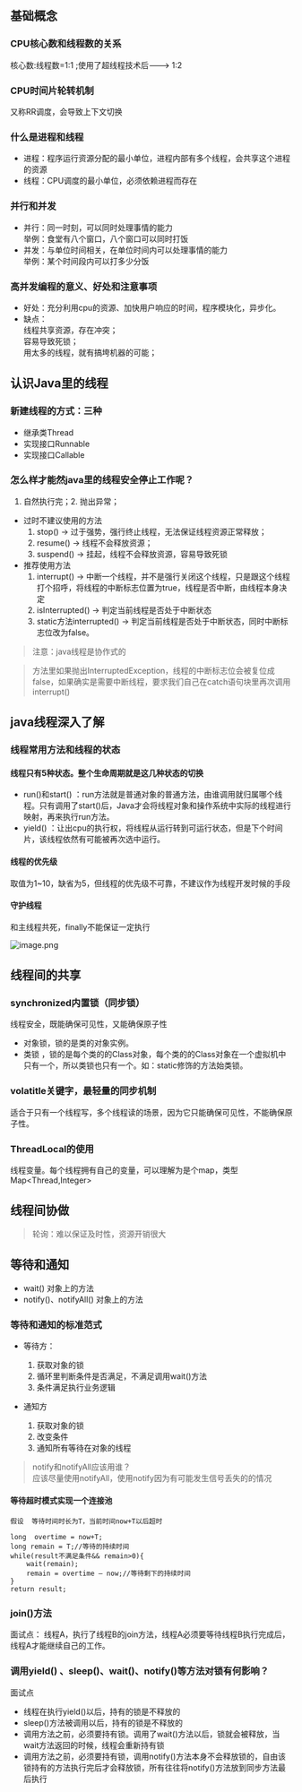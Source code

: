 ## 基础概念

### CPU核心数和线程数的关系

核心数:线程数=1:1  ;使用了超线程技术后---> 1:2

### CPU时间片轮转机制

又称RR调度，会导致上下文切换

### 什么是进程和线程

* 进程：程序运行资源分配的最小单位，进程内部有多个线程，会共享这个进程的资源
* 线程：CPU调度的最小单位，必须依赖进程而存在

### 并行和并发

* 并行：同一时刻，可以同时处理事情的能力   
    举例：食堂有八个窗口，八个窗口可以同时打饭   
* 并发：与单位时间相关，在单位时间内可以处理事情的能力  
    举例：某个时间段内可以打多少分饭     

### 高并发编程的意义、好处和注意事项

* 好处：充分利用cpu的资源、加快用户响应的时间，程序模块化，异步化。
* 缺点：  
    线程共享资源，存在冲突；  
    容易导致死锁；  
    用太多的线程，就有搞垮机器的可能；  

## 认识Java里的线程

### 新建线程的方式：三种

* 继承类Thread
* 实现接口Runnable
* 实现接口Callable 

### 怎么样才能然java里的线程安全停止工作呢？

1. 自然执行完；2. 抛出异常；

* 过时不建议使用的方法
    1. stop() -> 过于强势，强行终止线程，无法保证线程资源正常释放；
    2. resume() ->  线程不会释放资源；
    3. suspend() -> 挂起，线程不会释放资源，容易导致死锁
* 推荐使用方法
    1. interrupt() -> 中断一个线程，并不是强行关闭这个线程，只是跟这个线程打个招呼，将线程的中断标志位置为true，线程是否中断，由线程本身决定
    2. isInterrupted() -> 判定当前线程是否处于中断状态
    3. static方法interrupted() -> 判定当前线程是否处于中断状态，同时中断标志位改为false。    

> 注意：java线程是协作式的

> 方法里如果抛出InterruptedException，线程的中断标志位会被复位成false，如果确实是需要中断线程，要求我们自己在catch语句块里再次调用interrupt()

## java线程深入了解

### 线程常用方法和线程的状态

#### 线程只有5种状态。整个生命周期就是这几种状态的切换

* run()和start() ：run方法就是普通对象的普通方法，由谁调用就归属哪个线程。只有调用了start()后，Java才会将线程对象和操作系统中实际的线程进行映射，再来执行run方法。
* yield() ：让出cpu的执行权，将线程从运行转到可运行状态，但是下个时间片，该线程依然有可能被再次选中运行。

#### 线程的优先级
取值为1~10，缺省为5，但线程的优先级不可靠，不建议作为线程开发时候的手段

#### 守护线程
和主线程共死，finally不能保证一定执行

![image.png](https://upload-images.jianshu.io/upload_images/4617498-55d85f7538556de1.png?imageMogr2/auto-orient/strip%7CimageView2/2/w/1240)


## 线程间的共享

### synchronized内置锁（同步锁）
线程安全，既能确保可见性，又能确保原子性
* 对象锁，锁的是类的对象实例。
* 类锁 ，锁的是每个类的的Class对象，每个类的的Class对象在一个虚拟机中只有一个，所以类锁也只有一个。如：static修饰的方法始类锁。

### volatitle关键字，最轻量的同步机制
适合于只有一个线程写，多个线程读的场景，因为它只能确保可见性，不能确保原子性。

### ThreadLocal的使用
线程变量。每个线程拥有自己的变量，可以理解为是个map，类型 Map<Thread,Integer>

## 线程间协做

> 轮询：难以保证及时性，资源开销很大

## 等待和通知

* wait() 对象上的方法
* notify()、notifyAll() 对象上的方法

### 等待和通知的标准范式

* 等待方：  
    1. 获取对象的锁  
    2. 循环里判断条件是否满足，不满足调用wait()方法  
    3. 条件满足执行业务逻辑

* 通知方
    1. 获取对象的锁
    2. 改变条件
    3. 通知所有等待在对象的线程

> notify和notifyAll应该用谁？  
应该尽量使用notifyAll，使用notify因为有可能发生信号丢失的的情况

#### 等待超时模式实现一个连接池

```
假设  等待时间时长为T，当前时间now+T以后超时

long  overtime = now+T;
long remain = T;//等待的持续时间
while(result不满足条件&& remain>0){
	wait(remain);
	remain = overtime – now;//等待剩下的持续时间
}
return result;
```

### join()方法

面试点：
线程A，执行了线程B的join方法，线程A必须要等待线程B执行完成后，线程A才能继续自己的工作。

### 调用yield() 、sleep()、wait()、notify()等方法对锁有何影响？

面试点
* 线程在执行yield()以后，持有的锁是不释放的
* sleep()方法被调用以后，持有的锁是不释放的
* 调用方法之前，必须要持有锁。调用了wait()方法以后，锁就会被释放，当wait方法返回的时候，线程会重新持有锁
* 调用方法之前，必须要持有锁，调用notify()方法本身不会释放锁的，自由该锁持有的方法执行完后才会释放锁，所有往往将notify()方法放到同步方法最后执行





  